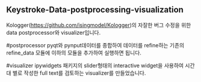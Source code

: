 ## Keystroke-Data-postprocessing-visualization
Kologger(https://github.com/isingmodel/Kologger)의 자잘한 버그 수정을 위한 data postprocessor와 visualizer입니다.

#postprocessor
pyqt와 pynput데이터를 종합하여 데이터를 refine하는 기존의 refine_data 모듈에 이하의 모듈을 추가하여 실행하면 됩니다.



#visualizer
ipywidgets 패키지의 slider형태의 interactive widget을 사용하여 시간대 별로 작성한 full text를 검토하는 visualizer를 만들었습니다.
